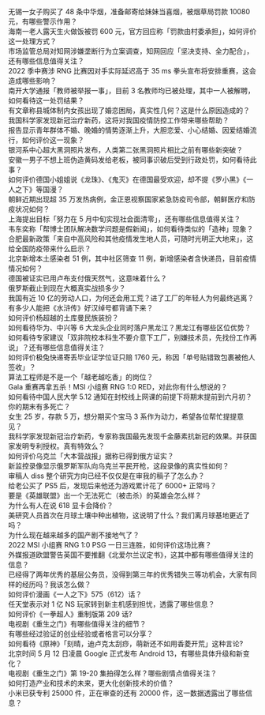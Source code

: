 无锡一女子购买了 48 条中华烟，准备邮寄给妹妹当喜烟，被烟草局罚款 10080 元，有哪些警示作用？  
海南一老人露天生火做饭被罚 600 元，官方回应称「罚款由村委承担」，如何评价这一处理方式？  
市场监管总局对知网涉嫌垄断行为立案调查，知网回应「坚决支持、全力配合」，还有哪些信息值得关注？  
2022 季中赛涉 RNG 比赛因对手实际延迟高于 35 ms 拳头宣布将安排重赛，这会造成哪些影响？  
南开大学通报「教师被举报一事」，目前 3 名教师均已被处理，其中一人被解聘，如何看待这一处罚结果？  
有文章称县城体制内女孩出现了婚恋困局，真实性几何？这是什么原因造成的？  
我国科学家发现新冠治疗新药，这将对我国疫情防控工作带来哪些帮助？  
报告显示青年群体不婚、晚婚的情势逐渐上升，大胆恋爱、小心结婚、因爱结婚流行，如何评价这一现象？  
银河系中心超大黑洞照片发布，人类第二张黑洞照片相比之前有哪些新突破？  
安徽一男子不想上班伪造黄码发给老板，被同事识破后受到行政处罚，如何看待此事？  
如何评价德国小姐姐说《龙珠》、《鬼灭》在德国最受欢迎，却不提《罗小黑》《一人之下》等国漫？  
朝鲜近期出现超 35 万发热病例，金正恩视察国家紧急防疫司令部，朝鲜医疗和防疫状况如何？  
上海提出目标「努力在 5 月中旬实现社会面清零」，还有哪些信息值得关注？  
韦东奕称「帮博士团队解决数学问题是假新闻」，如何看待类似的「造神」现象？  
合肥最新政策「来自中高风险和其他疫情发生地人员，可随时光明正大地来」，这给全国防疫带来什么启示？  
北京新增本土感染者 51 例，其中社区筛查 11 例，新增感染者含快递员，目前疫情情况如何？  
德国被证实已用卢布支付俄天然气，这意味着什么？  
俄罗斯截止到现在大概真实战损多少？  
我国有近 10 亿的劳动人口，为何还会用工荒？进了工厂的年轻人为何最终逃离？  
有多少人能把《水浒传》好汉绰号都背诵下来？  
如何评价杨超越的土库曼民族装扮？  
如何看待华为、中兴等 6 大龙头企业同时落户黑龙江？黑龙江有哪些区位优势？  
如何看待专家建议「双非院校本科生不要介意下工厂，别嫌技术员，先找份工作再说」？还有哪些信息值得关注？  
如何评价极兔快递寄丢毕业证学位证只赔 1760 元，称因「单号贴错致包裹被他人签收」？  
算法工程师是不是一个「越老越吃香」的岗位？  
Gala 重赛再拿五杀！MSI 小组赛 RNG 1:0 RED，对此你有什么想说的？  
如何看待中国人民大学 5.12 通知在封校线上网课的前提下将期末提前到六月初？你的期末有多死亡？  
女生 25 岁，存款 5 万，想分期买个宝马 3 系作为动力，希望各位帮忙提提意见？  
我科学家发现新冠治疗新药，专家称我国最先发现千金藤素抗新冠的效果。并获国家发明专利授权。真有特效么？  
如何评价乌克兰「大本营战报」据称已得到俄方证实？  
新监控录像显示俄罗斯军队向乌克兰平民开枪，这段录像的真实性如何？  
审稿人 diss 整个研究方向已经不仅仅是在审我的稿子了怎么办？  
给老公买了 PS5 后，发现后来他还为游戏累计花了 6000+ 正常吗？  
要是《英雄联盟》出一个无法死亡（被击杀）的英雄会怎么样？  
为什么有人在说 618 显卡会降价？  
美研究人员首次在月球土壤中种出植物，这说明了什么？我们离月球基地更近了吗？  
为什么现在越来越多的国产剧不接地气了？  
2022 MSI 小组赛 RNG 1:0 PSG 一日三连胜，如何评价这场比赛？  
外媒报道欧盟警告英国不要推翻《北爱尔兰议定书》，这其中都有哪些值得关注的信息？  
已经得了两年优秀的基层公务员，没得到第三年的优秀错失三等功机会，大家有同样的经历吗？我该怎么做？  
如何评价漫画《一人之下》575（612）话？  
任天堂表示对 1 亿 NS 玩家转到新主机感到担忧，透露了哪些信息？  
如何评价《一拳超人》重制版第 209 话?  
电视剧《重生之门》有哪些值得关注的细节？  
有哪些经过验证的创业经验或者格言可以分享？  
如何看待《原神》「刻晴，迪卢克太刮痧，萌新还不如用香菱开荒」这种言论?  
北京时间 5 月 12 日凌晨 Google 正式发布 Android 13，有哪些具体升级和新变化？  
电视剧《重生之门》第 19-20 集拍得怎么样？哪些剧情点值得关注？  
如何打造产业和技术的未来，更大化创新技术的价值？  
小米已获专利 25000 件，正在审查的还有 20000 件，这一数据透露出了哪些信息？  
